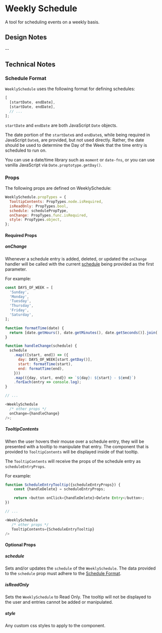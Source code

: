 # Weekly Schedule

A tool for scheduling events on a weekly basis.

## Design Notes

--

## Technical Notes

### Schedule Format

`WeeklySchedule` uses the following format for defining schedules:

```js
[
  [startDate, endDate],
  [startDate, endDate],
  // ...
];
```

`startDate` and `endDate` are both JavaScript `Date` objects.

The date portion of the `startDate`s and `endDate`s, while being required in JavaScript `Date`s, are provided, but not used directly. Rather, the date should be used to determine the Day of the Week that the time entry is scheduled to run on.

You can use a date/time library such as `moment` or `date-fns`, or you can use vanilla JavaScript via `Date.proptotype.getDay()`.

### Props

The following props are defined on WeeklySchedule:

```js
WeeklySchedule.propTypes = {
  TooltipContents: PropTypes.node.isRequired,
  isReadOnly: PropTypes.bool,
  schedule: schedulePropType,
  onChange: PropTypes.func.isRequired,
  style: PropTypes.object,
};
```

#### Required Props

##### onChange

Whenever a schedule entry is added, deleted, or updated the `onChange` handler will be called with the current [schedule](#schedule-format) being provided as the first parameter.

For example:

```js
const DAYS_OF_WEEK = [
  'Sunday',
  'Monday',
  'Tuesday',
  'Thursday',
  'Friday',
  'Saturday',
];

function formatTime(date) {
  return [date.getHours(), date.getMinutes(), date.getSeconds()].join(':');
}

function handleChange(schedule) {
  schedule
    .map(([start, end]) => ({
      day: DAYS_OF_WEEK[start.getDay()],
      start: formatTime(start),
      end: formatTime(end),
    }))
    .map(({day, start, end}) => `${day}: ${start} - ${end}`)
    .forEach(entry => console.log);
}

// ...

<WeeklySchedule
  /* other props */
  onChange={handleChange}
/>;
```

##### TooltipContents

When the user hovers their mouse over a schedule entry, they will be presented with a tooltip to manipulate that entry. The component that is provided to `TooltipContents` will be displayed inside of that tooltip.

The `TooltipContents` will receive the props of the schedule entry as `scheduleEntryProps`.

For example:

```js
function ScheduleEntryTooltip({scheduleEntryProps}) {
    const {handleDelete} = scheduleEntryProps;

    return <button onClick={handleDelete}>Delete Entry</button>;
})

// ...

<WeeklySchedule
   /* other props */
   TooltipContents={ScheduleEntryTooltip}
/>
```

#### Optional Props

##### schedule

Sets and/or updates the `schedule` of the `WeeklySchedule`. The data provided to the `schedule` prop must adhere to the [Schedule Format](#schedule-format).

##### isReadOnly

Sets the `WeeklySchedule` to Read Only. The tooltip will not be displayed to the user and entries cannot be added or manipulated.

##### style

Any custom css styles to apply to the component.
